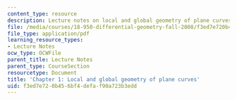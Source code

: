 ```yaml
---
content_type: resource
description: Lecture notes on local and global geometry of plane curves.
file: /media/courses/18-950-differential-geometry-fall-2008/f3ed7e720b456bf4defaf90a723b3edd_ch1_revised.pdf
file_type: application/pdf
learning_resource_types:
- Lecture Notes
ocw_type: OCWFile
parent_title: Lecture Notes
parent_type: CourseSection
resourcetype: Document
title: 'Chapter 1: Local and global geometry of plane curves'
uid: f3ed7e72-0b45-6bf4-defa-f90a723b3edd
---
```

